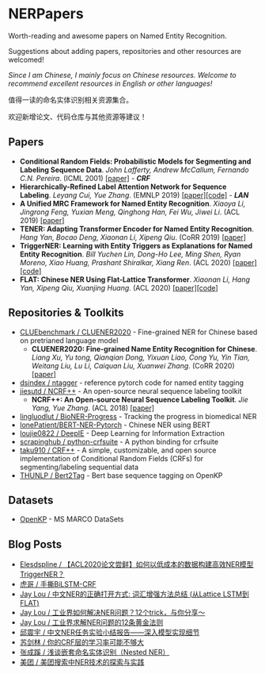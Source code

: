 # NERPapers
Worth-reading and awesome papers on Named Entity Recognition.

Suggestions about adding papers, repositories and other resources are welcomed!

*Since I am Chinese, I mainly focus on Chinese resources. Welcome to recommend excellent resources in English or other languages!*

值得一读的命名实体识别相关资源集合。

欢迎新增论文、代码仓库与其他资源等建议！

## Papers
- **Conditional Random Fields: Probabilistic Models for Segmenting and Labeling Sequence Data**. *John Lafferty, Andrew McCallum, Fernando C.N. Pereira*. (ICML 2001) [[paper]](https://repository.upenn.edu/cgi/viewcontent.cgi?article=1162&context=cis_papers) - ***CRF***
- **Hierarchically-Refined Label Attention Network for Sequence Labeling**. *Leyang Cui, Yue Zhang*. (EMNLP 2019) [[paper]](https://www.aclweb.org/anthology/D19-1422/)[[code]](https://github.com/Nealcly/BiLSTM-LAN) - ***LAN***
- **A Unified MRC Framework for Named Entity Recognition**. *Xiaoya Li, Jingrong Feng, Yuxian Meng, Qinghong Han, Fei Wu, Jiwei Li*. (ACL 2019) [[paper]](https://arxiv.org/abs/1910.11476)
- **TENER: Adapting Transformer Encoder for Named Entity Recognition**. *Hang Yan, Bocao Deng, Xiaonan Li, Xipeng Qiu*. (CoRR 2019) [[paper]](https://arxiv.org/abs/1911.04474)
- **TriggerNER: Learning with Entity Triggers as Explanations for Named Entity Recognition**. *Bill Yuchen Lin, Dong-Ho Lee, Ming Shen, Ryan Moreno, Xiao Huang, Prashant Shiralkar, Xiang Ren*. (ACL 2020) [[paper]](https://arxiv.org/abs/2004.07493)[[code]](https://github.com/INK-USC/TriggerNER)
- **FLAT: Chinese NER Using Flat-Lattice Transformer**. *Xiaonan Li, Hang Yan, Xipeng Qiu, Xuanjing Huang*. (ACL 2020) [[paper]](https://arxiv.org/abs/2004.11795)[[code]](https://github.com/LeeSureman/Flat-Lattice-Transformer)

## Repositories & Toolkits
- [CLUEbenchmark / CLUENER2020](https://github.com/CLUEbenchmark/CLUENER2020) - Fine-grained NER for Chinese based on pretrianed language model
  - **CLUENER2020: Fine-grained Name Entity Recognition for Chinese**. *Liang Xu, Yu tong, Qianqian Dong, Yixuan Liao, Cong Yu, Yin Tian, Weitang Liu, Lu Li, Caiquan Liu, Xuanwei Zhang*. (CoRR 2020) [[paper]](https://arxiv.org/abs/2001.04351)
- [dsindex / ntagger](https://github.com/dsindex/ntagger) - reference pytorch code for named entity tagging
- [jiesutd / NCRF++](https://github.com/jiesutd/NCRFpp) - An open-source neural sequence labeling toolkit
  - **NCRF++: An Open-source Neural Sequence Labeling Toolkit**. *Jie Yang, Yue Zhang*. (ACL 2018) [[paper]](https://www.aclweb.org/anthology/P18-4013/)
- [lingluodlut / BioNER-Progress](https://github.com/lingluodlut/BioNER-Progress) - Tracking the progress in biomedical NER
- [lonePatient/BERT-NER-Pytorch](https://github.com/lonePatient/BERT-NER-Pytorch) - Chinese NER using BERT
- [loujie0822 / DeepIE](https://github.com/loujie0822/DeepIE) - Deep Learning for Information Extraction
- [scrapinghub / python-crfsuite](https://github.com/scrapinghub/python-crfsuite) - A python binding for crfsuite
- [taku910 / CRF++](https://taku910.github.io/crfpp/) - A simple, customizable, and open source implementation of Conditional Random Fields (CRFs) for segmenting/labeling sequential data
- [THUNLP / Bert2Tag](https://github.com/thunlp/Bert2Tag) - Bert base sequence tagging on OpenKP
## Datasets
- [OpenKP](http://www.msmarco.org/leaders.aspx) - MS MARCO DataSets

## Blog Posts
- [Elesdspline / 【ACL2020论文尝鲜】如何以低成本的数据构建高效NER模型 TriggerNER？](https://zhuanlan.zhihu.com/p/145974989)
- [虎哥 / 手撕BiLSTM-CRF](https://zhuanlan.zhihu.com/p/97676647)
- [Jay Lou / 中文NER的正确打开方式: 词汇增强方法总结 (从Lattice LSTM到FLAT)](https://zhuanlan.zhihu.com/p/142615620)
- [Jay Lou / 工业界如何解决NER问题？12个trick，与你分享～](https://zhuanlan.zhihu.com/p/152463745)
- [Jay Lou / 工业界求解NER问题的12条黄金法则](https://mp.weixin.qq.com/s/MQRrEIJaFToIVLbnuKQZnw)
- [邱震宇 / 中文NER任务实验小结报告——深入模型实现细节](https://zhuanlan.zhihu.com/p/103779616)
- [苏剑林 / 你的CRF层的学习率可能不够大](https://kexue.fm/archives/7196)
- [张成蹊 / 浅谈嵌套命名实体识别（Nested NER）](https://mp.weixin.qq.com/s/iB-gaxIygWLjS1mKwKUGog)
- [美团 / 美团搜索中NER技术的探索与实践](https://tech.meituan.com/2020/07/23/ner-in-meituan-nlp.html)

